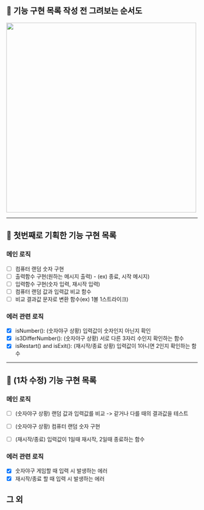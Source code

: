 ## 🚀 기능 구현 목록 작성 전 그려보는 순서도

<img height = "500px" src = "https://user-images.githubusercontent.com/78203399/199640064-aa23b782-a396-4f09-85e8-f99ccab57730.png" />

---

## 🚀 첫번째로 기획한 기능 구현 목록

### 메인 로직

- [ ] 컴퓨터 랜덤 숫자 구현
- [ ] 출력함수 구현(원하는 메시지 출력) - (ex) 종료, 시작 메시지)
- [ ] 입력함수 구현(숫자 입력, 재시작 입력)
- [ ] 컴퓨터 랜덤 값과 입력값 비교 함수
- [ ] 비교 결과값 문자로 변환 함수(ex) 1볼 1스트라이크)

### 에러 관련 로직

- [x] isNumber(): (숫자야구 상황) 입력값이 숫자인지 아닌지 확인
- [x] is3DifferNumber(): (숫자야구 상황) 서로 다른 3자리 수인지 확인하는 함수
- [x] isRestart() and isExit(): (재시작/종료 상황) 입력값이 1아니면 2인지 확인하는 함수

---

## 🚀 (1차 수정) 기능 구현 목록

### 메인 로직

- [ ] (숫자야구 상황) 랜덤 값과 입력값를 비교 -> 같거나 다를 때의 결과값을 테스트
- [ ] (숫자야구 상황) 컴퓨터 랜덤 숫자 구현

- [ ] (재시작/종료) 입력값이 1일때 재시작, 2일때 종료하는 함수

### 에러 관련 로직

- [x] 숫자야구 게임할 때 입력 시 발생하는 에러
- [x] 재시작/종료 할 때 입력 시 발생하는 에러

## 그 외
